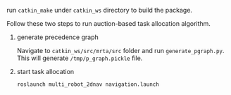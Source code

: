 
run `catkin_make` under `catkin_ws` directory to build the package.
 
Follow these two steps to run auction-based task allocation algorithm.

1. generate precedence graph 

   Navigate to `catkin_ws/src/mrta/src` folder and run `generate_pgraph.py`. This will generate `/tmp/p_graph.pickle` file.

2. start task allocation 

   `roslaunch multi_robot_2dnav navigation.launch`
